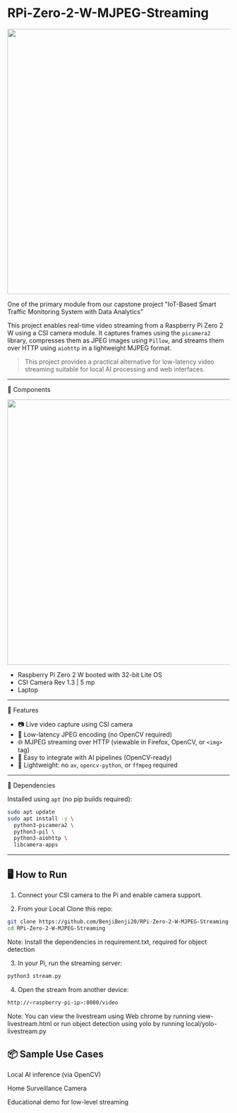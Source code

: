 # RPi-Zero-2-W-MJPEG-Streaming
<p align="center">
  <a href="https://drive.google.com/file/d/1SxrGfRK0qoJIxdzjj4nxNYeZHwk9vhIf/view?usp=drive_link">
    <img src="https://github.com/user-attachments/assets/bc06ccbf-f706-4a6c-9505-558e665a4825" width="600"/>
  </a>
</p>

One of the primary module from our capstone project "IoT-Based Smart Traffic Monitoring System with Data Analytics"

This project enables real-time video streaming from a Raspberry Pi Zero 2 W using a CSI camera module. 
It captures frames using the `picamera2` library, compresses them as JPEG images using `Pillow`, and streams them over HTTP using `aiohttp` in a lightweight MJPEG format.

> This project provides a practical alternative for low-latency video streaming suitable for local AI processing and web interfaces.

---

🧩 Components
<p align="center">
  <img src="https://github.com/user-attachments/assets/c65a0670-3c8a-4574-bce9-4773cea8a364" width="600"/>
</p>

- Raspberry Pi Zero 2 W booted with 32-bit Lite OS
- CSI Camera Rev 1.3 | 5 mp
- Laptop

---

🚀 Features

- 📷 Live video capture using CSI camera
- 🧠 Low-latency JPEG encoding (no OpenCV required)
- 🌐 MJPEG streaming over HTTP (viewable in Firefox, OpenCV, or `<img>` tag)
- 🧩 Easy to integrate with AI pipelines (OpenCV-ready)
- 🧵 Lightweight: no `av`, `opencv-python`, or `ffmpeg` required

---

🧰 Dependencies

Installed using `apt` (no pip builds required):

```bash
sudo apt update
sudo apt install -y \
  python3-picamera2 \
  python3-pil \
  python3-aiohttp \
  libcamera-apps
```

---

## 🖥️ How to Run

1. Connect your CSI camera to the Pi and enable camera support.

2. From your Local Clone this repo:
```bash
git clone https://github.com/BenjiBenji20/RPi-Zero-2-W-MJPEG-Streaming.git
cd RPi-Zero-2-W-MJPEG-Streaming
```
Note: Install the dependencies in requirement.txt, required for object detection

3. In your Pi, run the streaming server:
```bash
python3 stream.py
```

4. Open the stream from another device:
```bash
http://<raspberry-pi-ip>:8080/video
```
Note: You can view the livestream using Web chrome by running view-livestream.html or run object detection using yolo by running local/yolo-livestream.py

## 📦 Sample Use Cases
Local AI inference (via OpenCV)

Home Surveillance Camera 

Educational demo for low-level streaming
